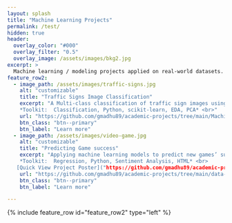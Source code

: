 ```yaml
---
layout: splash
title: "Machine Learning Projects"
permalink: /test/
hidden: true
header:
  overlay_color: "#000"
  overlay_filter: "0.5"
  overlay_image: /assets/images/bkg2.jpg
excerpt: >
  Machine learning / modeling projects applied on real-world datasets.
feature_row2:
  - image_path: /assets/images/traffic-signs.jpg
    alt: "customizable"
    title: "Traffic Signs Image Classification"
    excerpt: "A Multi-class classification of traffic sign images using various ML algorithms aimed at categorization of high impact classes with an accuracy of 93%. <br><br>
    *Toolkit:  Classification, Python, scikit-learn, EDA, PCA* <br>"
    url: "https://github.com/gmadhu89/academic-projects/tree/main/Machine-Learning/traffic-sign-classification"
    btn_class: "btn--primary"
    btn_label: "Learn more"
  - image_path: /assets/images/video-game.jpg
    alt: "customizable"
    title: "Predicting Game success"
    excerpt: "Applying machine learning models to predict new games’ success rate in the current market, along with sentiment analysis of user reviews represented in an interactive visualization. <br><br>
    *Toolkit:  Regression, Python, Sentiment Analysis, HTML* <br>
   [Quick View Project Poster]("https://github.com/gmadhu89/academic-projects/blob/main/data-visualization-project/poster/")"
    url: "https://github.com/gmadhu89/academic-projects/tree/main/data-visualization-project"
    btn_class: "btn--primary"
    btn_label: "Learn more"

---
```

{% include feature_row id="feature_row2" type="left" %}
